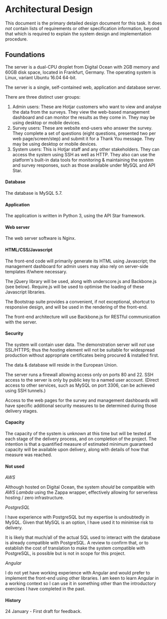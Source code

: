 Architectural Design
====================

This document is the primary detailed design document for this task. It does _not_ contain lists of requirements or other specification information, beyond that which is required to explain the system design and implementation procedure.

Foundations
-----------

The server is a dual-CPU droplet from Digital Ocean with 2GB memory and 60GB disk space, located in Frankfurt, Germany. The operating system is Linux, variant Ubuntu 16.04 64-bit.

The server is a single, self-contained web, application and database server.

There are three distinct user groups:

1. Admin users: These are Hotjar customers who want to view and analyse the data from the surveys. They view the web-based management dashboard and can monitor the results as they come in. They may be using desktop or mobile devices.
1. Survey users: These are website end-users who answer the survey. They complete a set of questions (eight questions, presented two per web page/screen/step) and submit it for a Thank You message. They may be using desktop or mobile devices.
1. System users: This is Hotjar staff and any other stakeholders. They can access the system using SSH as well as HTTP. They also can use the platform's built-in data tools for monitoring & maintaining the system and survey responses, such as those available under MySQL and API Star.

#### Database

The database is MySQL 5.7.

#### Application

The application is written in Python 3, using the API Star framework.

#### Web server

The web server software is Nginx.

#### HTML/CSS/Javascript

The front-end code will primarily generate its HTML using Javascript; the management dashboard for admin users may also rely on server-side templates if/where necessary. 

The jQuery library will be used, along with underscore.js and Backbone.js (see below). Require.js will be used to optimise the loading of these Javascript libraries.

The Bootstrap suite provides a convenient, if not exceptional, shortcut to responsive design, and will be used in the rendering of the front-end.

The front-end architecture will use Backbone.js for RESTful communication with the server.

#### Security

The system will contain user data. The demonstration server will _not_ use SSL/HTTPS; thus the _hosting_ element will not be suitable for widespread production without appropriate certificates being procured & installed first.

The data & database will reside in the European Union.

The server runs a firewall allowing access only on ports 80 and 22. SSH access to the server is only by public key to a named user account. (Direct access to other services, such as MySQL on port 3306, can be achieved using SSH tunnels.)

Access to the web pages for the survey and management dashboards will have specific additional security measures to be determined during those delivery stages.

#### Capacity

The capacity of the system is unknown at this time but will be tested at each stage of the delivery process, and on completion of the project. The intention is that a quantified measure of estimated minimum guaranteed capacity will be available upon delivery, along with details of how that measure was reached.

#### Not used

*AWS*

Although hosted on Digital Ocean, the system _should_ be compatible with _AWS Lambda_ using the Zappa wrapper, effectively allowing for serverless hosting / zero infrastructure.

*PostgreSQL*

I have experience with PostgreSQL but my expertise is undoubtedly in MySQL. Given that MySQL is an option, I have used it to minimise risk to delivery. 

It is likely that much/all of the actual SQL used to interact with the database is already compatible with PostgreSQL. A review to confirm that, or to establish the cost of translation to make the system compatible with PostgreSQL, is possible but is not in scope for this project.

*Angular*

I do not yet have working experience with Angular and would prefer to implement the front-end using other libraries. I am keen to learn Angular in a working context so I can use it in something other than the introductory exercises I have completed in the past.

#### History

24 January - First draft for feedback.
